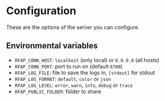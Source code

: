 
# Configuration

These are the options of the server you can configure.

## Environmental variables

 - `RFAP_CONN_HOST`: `localhost` (only local) or `0.0.0.0` (all hosts)
 - `RFAP_CONN_PORT`: port to run on (default `6700`)
 - `RFAP_LOG_FILE`: file to save the logs in, `[stdout]` for stdout
 - `RFAP_LOG_FORMAT`: `default`, `color` or `json`
 - `RFAP_LOG_LEVEL`: `error`, `warn`, `info`, `debug` or `trace`
 - `RFAP_PUBLIC_FOLDER`: folder to share

